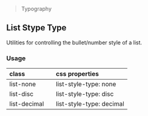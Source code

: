 > Typography

## List Stype Type

Utilities for controlling the bullet/number style of a list.

### Usage

| class |   | css properties |
|:--|:--|:--|
| list-none |  | list-style-type: none |
| list-disc |  | list-style-type: disc |
| list-decimal |  | list-style-type: decimal |
